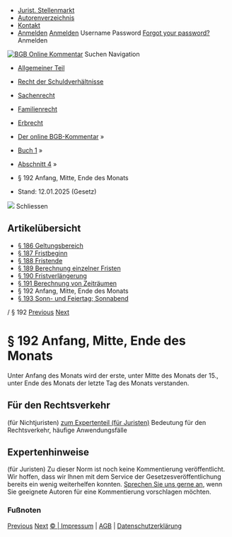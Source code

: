   * [Jurist. Stellenmarkt](https://bgb.kommentar.de/Buch-1/Abschnitt-4/</job-board> "Jurist. Stellenmarkt")
  * [Autorenverzeichnis](https://bgb.kommentar.de/Buch-1/Abschnitt-4/</Autorenverzeichnis> "Autorenverzeichnis")
  * [Kontakt](https://bgb.kommentar.de/Buch-1/Abschnitt-4/</Kontakt>)
  * [Anmelden](https://bgb.kommentar.de/Buch-1/Abschnitt-4/<#login> "show login form") [Anmelden](https://bgb.kommentar.de/Buch-1/Abschnitt-4/<#> "hide login form") Username Password
[Forgot your password?](https://bgb.kommentar.de/Buch-1/Abschnitt-4/</user/forgotpassword>) Anmelden 


[![BGB Online Kommentar](https://bgb.kommentar.de/extension/bgb/design/bgb/images/logo.png)](https://bgb.kommentar.de/Buch-1/Abschnitt-4/</> "BGB Online Kommentar")
Suchen
Navigation
  * [Allgemeiner Teil](https://bgb.kommentar.de/Buch-1/Abschnitt-4/</Buch-1>)
  * [Recht der Schuldverhältnisse](https://bgb.kommentar.de/Buch-1/Abschnitt-4/</Buch-2>)
  * [Sachenrecht](https://bgb.kommentar.de/Buch-1/Abschnitt-4/</Buch-3>)
  * [Familienrecht](https://bgb.kommentar.de/Buch-1/Abschnitt-4/</Buch-4>)
  * [Erbrecht](https://bgb.kommentar.de/Buch-1/Abschnitt-4/</Buch-5>)


  * [Der online BGB-Kommentar](https://bgb.kommentar.de/Buch-1/Abschnitt-4/</>) »
  * [Buch 1](https://bgb.kommentar.de/Buch-1/Abschnitt-4/</Buch-1>) »
  * [Abschnitt 4](https://bgb.kommentar.de/Buch-1/Abschnitt-4/</Buch-1/Abschnitt-4>) »
  * § 192 Anfang, Mitte, Ende des Monats 
  * Stand: 12.01.2025 (Gesetz) 


![](https://vg01.met.vgwort.de/na/1c9909529ead4f509072c06d9081a7d5)
Schliessen 
## Artikelübersicht
  * [ § 186 Geltungsbereich ](https://bgb.kommentar.de/Buch-1/Abschnitt-4/</Buch-1/Abschnitt-4/Geltungsbereich>)
  * [ § 187 Fristbeginn ](https://bgb.kommentar.de/Buch-1/Abschnitt-4/</Buch-1/Abschnitt-4/Fristbeginn>)
  * [ § 188 Fristende ](https://bgb.kommentar.de/Buch-1/Abschnitt-4/</Buch-1/Abschnitt-4/Fristende>)
  * [ § 189 Berechnung einzelner Fristen ](https://bgb.kommentar.de/Buch-1/Abschnitt-4/</Buch-1/Abschnitt-4/Berechnung-einzelner-Fristen>)
  * [ § 190 Fristverlängerung ](https://bgb.kommentar.de/Buch-1/Abschnitt-4/</Buch-1/Abschnitt-4/Fristverlaengerung>)
  * [ § 191 Berechnung von Zeiträumen ](https://bgb.kommentar.de/Buch-1/Abschnitt-4/</Buch-1/Abschnitt-4/Berechnung-von-Zeitraeumen>)
  * § 192 Anfang, Mitte, Ende des Monats 
  * [ § 193 Sonn- und Feiertag; Sonnabend ](https://bgb.kommentar.de/Buch-1/Abschnitt-4/</Buch-1/Abschnitt-4/Sonn-und-Feiertag-Sonnabend>)


/ § 192 
[Previous](https://bgb.kommentar.de/Buch-1/Abschnitt-4/</Buch-1/Abschnitt-4/Berechnung-von-Zeitraeumen> "§ 191 Berechnung von Zeiträumen") [Next](https://bgb.kommentar.de/Buch-1/Abschnitt-4/</Buch-1/Abschnitt-4/Sonn-und-Feiertag-Sonnabend> "§ 193 Sonn- und Feiertag; Sonnabend")
# § 192 Anfang, Mitte, Ende des Monats
Unter Anfang des Monats wird der erste, unter Mitte des Monats der 15., unter Ende des Monats der letzte Tag des Monats verstanden.
## Für den Rechtsverkehr 
(für Nichtjuristen)
[zum Expertenteil (für Juristen)](https://bgb.kommentar.de/Buch-1/Abschnitt-4/<#expertenhinweise>)
Bedeutung für den Rechtsverkehr, häufige Anwendungsfälle
## Expertenhinweise
(für Juristen)
Zu dieser Norm ist noch keine Kommentierung veröffentlicht. Wir hoffen, dass wir Ihnen mit dem Service der Gesetzesveröffentlichung bereits ein wenig weiterhelfen konnten. [Sprechen Sie uns gerne an](https://bgb.kommentar.de/Buch-1/Abschnitt-4/</Kontakt>), wenn Sie geeignete Autoren für eine Kommentierung vorschlagen möchten. 
### Fußnoten
[Previous](https://bgb.kommentar.de/Buch-1/Abschnitt-4/</Buch-1/Abschnitt-4/Berechnung-von-Zeitraeumen> "§ 191 Berechnung von Zeiträumen") [Next](https://bgb.kommentar.de/Buch-1/Abschnitt-4/</Buch-1/Abschnitt-4/Sonn-und-Feiertag-Sonnabend> "§ 193 Sonn- und Feiertag; Sonnabend")
[© | Impressum](https://bgb.kommentar.de/Buch-1/Abschnitt-4/</Kontakt>) | [AGB](https://bgb.kommentar.de/Buch-1/Abschnitt-4/</AGB>) | [Datenschutzerklärung](https://bgb.kommentar.de/Buch-1/Abschnitt-4/</Datenschutzerklaerung-fuer-Leser>)
